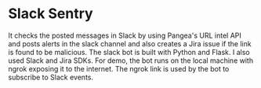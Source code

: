 # Slack Sentry

It checks the posted messages in Slack by using Pangea's URL intel API and posts alerts in the slack channel and also creates a Jira issue if the link is found to be malicious. The slack bot is built with Python and Flask. I also used Slack and Jira SDKs. For demo, the bot runs on the local machine with ngrok exposing it to the internet. The ngrok link is used by the bot to subscribe to Slack events.



